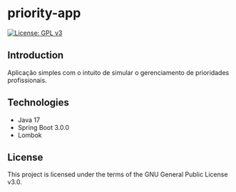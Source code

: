 # priority-app 
[![License: GPL v3](https://img.shields.io/badge/License-GPLv3-blue.svg)](https://www.gnu.org/licenses/gpl-3.0)

## Introduction
Aplicação simples com o intuito de simular o gerenciamento de prioridades profissionais.

## Technologies
- Java 17
- Spring Boot 3.0.0
- Lombok

## License
This project is licensed under the terms of the GNU General Public License v3.0.
